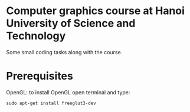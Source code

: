 # Computer graphics course at Hanoi University of Science and Technology
Some small coding tasks along with the course.

# Prerequisites
OpenGL: to install OpenGL open terminal and type:
```
sudo apt-get install freeglut3-dev
```
